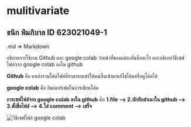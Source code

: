 # mulitivariate


## ธนิก พิมภิบาล ID 623021049-1

.md => Markdown

อธิบายการใช้งาน Github และ google colab ว่าหน้าที่ของแต่ละอันคืออะไร และอธิบายวิธีเซฟไฟล์จาก google colab ลงใน github

**Github** คือ แหล่งรวมโค้ดไฟล์ที่สามารถแชร์ให้คนอื่นเข้ามาแก้ไขโค้ดหรือดูโค้ดได้

**google colab** คือ อินเตอร์เฟดในการเขียนโค้ด

**การเซฟไฟล์จาก google colab ลงใน github** คือ **1.file --> 2.บักทึกสำเนาใน github --> 3.ตั้งชื่อไฟล์ --> 4.ใส่ comment --> เสร็จ**

![วิธีเซฟไฟล์ google colab](วิธีเซฟไฟล์)
